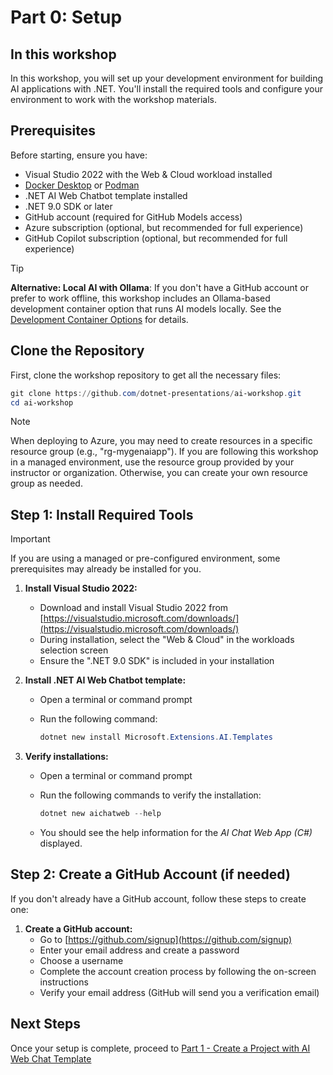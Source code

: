 # Part 0: Setup

## In this workshop

In this workshop, you will set up your development environment for building AI applications with .NET. You'll install the required tools and configure your environment to work with the workshop materials.

## Prerequisites

Before starting, ensure you have:

- Visual Studio 2022 with the Web & Cloud workload installed
- [Docker Desktop](https://www.docker.com/products/docker-desktop) or [Podman](https://podman.io/)
- .NET AI Web Chatbot template installed
- .NET 9.0 SDK or later
- GitHub account (required for GitHub Models access)
- Azure subscription (optional, but recommended for full experience)
- GitHub Copilot subscription (optional, but recommended for full experience)

> [!TIP]
> **Alternative: Local AI with Ollama**: If you don't have a GitHub account or prefer to work offline, this workshop includes an Ollama-based development container option that runs AI models locally. See the [Development Container Options](./../.github/.devcontainer/README.md) for details.

## Clone the Repository

First, clone the workshop repository to get all the necessary files:

```powershell
git clone https://github.com/dotnet-presentations/ai-workshop.git
cd ai-workshop
```

> [!NOTE]
> When deploying to Azure, you may need to create resources in a specific resource group (e.g., "rg-mygenaiapp"). If you are following this workshop in a managed environment, use the resource group provided by your instructor or organization. Otherwise, you can create your own resource group as needed.

## Step 1: Install Required Tools

> [!IMPORTANT]
> If you are using a managed or pre-configured environment, some prerequisites may already be installed for you.

1. **Install Visual Studio 2022:**
   - Download and install Visual Studio 2022 from [https://visualstudio.microsoft.com/downloads/](https://visualstudio.microsoft.com/downloads/)
   - During installation, select the "Web & Cloud" in the workloads selection screen
   - Ensure the ".NET 9.0 SDK" is included in your installation

1. **Install .NET AI Web Chatbot template:**
   - Open a terminal or command prompt
   - Run the following command:

     ```powershell
     dotnet new install Microsoft.Extensions.AI.Templates
     ```

1. **Verify installations:**
   - Open a terminal or command prompt
   - Run the following commands to verify the installation:

     ```powershell
     dotnet new aichatweb --help
     ```

   - You should see the help information for the *AI Chat Web App (C#)* displayed.

## Step 2: Create a GitHub Account (if needed)

If you don't already have a GitHub account, follow these steps to create one:

1. **Create a GitHub account:**
   - Go to [https://github.com/signup](https://github.com/signup)
   - Enter your email address and create a password
   - Choose a username
   - Complete the account creation process by following the on-screen instructions
   - Verify your email address (GitHub will send you a verification email)

## Next Steps

Once your setup is complete, proceed to [Part 1 - Create a Project with AI Web Chat Template](part1-create-project.md)
